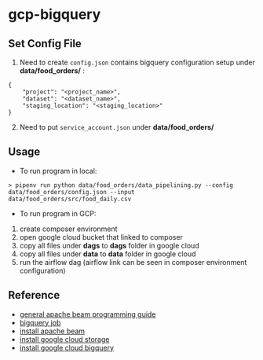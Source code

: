 # gcp-bigquery

## Set Config File

1. Need to create `config.json` contains bigquery configuration setup under **data/food_orders/** :

```
{
    "project": "<project_name>",
    "dataset": "<dataset_name>",
    "staging_location": "<staging_location>"
}
```

2. Need to put `service_account.json` under **data/food_orders/**

## Usage

- To run program in local:

```
> pipenv run python data/food_orders/data_pipelining.py --config data/food_orders/config.json --input data/food_orders/src/food_daily.csv
```
- To run program in GCP:
1. create composer environment
2. open google cloud bucket that linked to composer
3. copy all files under **dags** to **dags** folder in google cloud
4. copy all files under **data** to **data** folder in google cloud
5. run the airflow dag (airflow link can be seen in composer environment configuration)

## Reference
- [general apache beam programming guide](https://beam.apache.org/documentation/programming-guide/)
- [bigquery job](https://cloud.google.com/bigquery/docs/reference/rest/v2/Job)
- [install apache beam](https://cloud.google.com/dataflow/docs/guides/installing-beam-sdk#python)
- [install google cloud storage](https://cloud.google.com/storage/docs/reference/libraries#client-libraries-install-python)
- [install google cloud bigquery](https://cloud.google.com/bigquery/docs/reference/libraries#client-libraries-install-python)